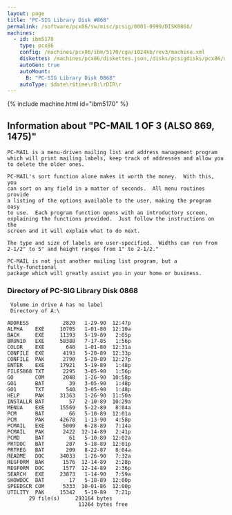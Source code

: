 ```yaml
---
layout: page
title: "PC-SIG Library Disk #868"
permalink: /software/pcx86/sw/misc/pcsig/0001-0999/DISK0868/
machines:
  - id: ibm5170
    type: pcx86
    config: /machines/pcx86/ibm/5170/cga/1024kb/rev3/machine.xml
    diskettes: /machines/pcx86/diskettes.json,/disks/pcsigdisks/pcx86/diskettes.json
    autoGen: true
    autoMount:
      B: "PC-SIG Library Disk 0868"
    autoType: $date\r$time\rB:\rDIR\r
---
```


{% include machine.html id="ibm5170" %}

## Information about "PC-MAIL 1 OF 3 (ALSO 869, 1475)"

    PC-MAIL is a menu-driven mailing list and address management program
    which will print mailing labels, keep track of addresses and allow you
    to delete the older ones.
    
    PC-MAIL's sort function alone makes it worth the money.  With this, you
    can sort on any field in a matter of seconds.  All menu routines
    provide
    a listing of the options available to the user, making the program easy
    to use.  Each program function opens with an introductory screen,
    explaining the functions provided.  Just follow the instructions on the
    screen and it will explain what to do next.
    
    The type and size of labels are user-specified.  Widths can run from
    2-1/2" to 5" and height ranges from 1" to 2-1/2."
    
    PC-MAIL is not just another mailing list program, but a
    fully-functional
    package which will greatly assist you in your home or business.

### Directory of PC-SIG Library Disk 0868

     Volume in drive A has no label
     Directory of A:\

    ADDRESS           2820   1-29-90  12:47p
    ALPHA    EXE     10705   1-01-80  12:10a
    BACK     EXE     11393   5-19-89   2:05p
    BRUN10   EXE     58388   7-17-85   1:56p
    COLOR    EXE       640   1-01-80  12:31a
    CONFILE  EXE      4193   5-20-89  12:33p
    CONFILE  PAK      2790   5-20-89  12:27p
    ENTER    EXE     17921   5-19-89   1:48p
    FILES868 TXT      2295   3-05-90   1:56p
    GO       COM      2048   1-26-90  10:58p
    GO1      BAT        39   3-05-90   1:48p
    GO1      TXT       540   3-05-90   1:48p
    HELP     PAK     31363   1-26-90  11:50a
    INSTALLR BAT        57   2-10-89  10:29a
    MENUA    EXE     15569   5-22-89   8:04a
    PCM      BAT        66   5-10-89  12:01a
    PCM      PAK     42678   1-13-90   4:58p
    PCMAIL   EXE      5009   6-28-89   7:14a
    PCMAIL   PAK      2422  12-14-89   2:41p
    PCMD     BAT        61   5-10-89  12:02a
    PRTDOC   BAT       207   5-18-89  12:01p
    PRTREG   BAT       209   8-22-87   8:04a
    README   DOC     34033   1-26-90   7:32a
    REGFORM  BAK      1576  12-14-89   2:28p
    REGFORM  DOC      1577  12-14-89   2:36p
    SEARCH   EXE     23873   1-14-90   7:59a
    SHOWDOC  BAT        17   5-18-89  12:00p
    SPEEDSCR COM      5333  10-01-86  12:00p
    UTILITY  PAK     15342   5-19-89   7:21p
           29 file(s)     293164 bytes
                           11264 bytes free
